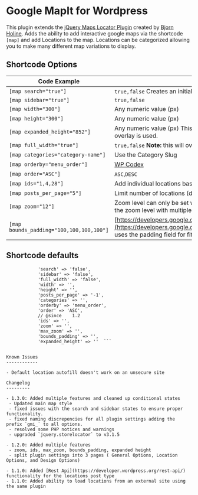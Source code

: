 Google MapIt for Wordpress
=================================

This plugin extends the [jQuery Maps Locator Plugin](https://github.com/bjorn2404/jQuery-Store-Locator-Plugin) created by [Bjorn Holine](http://www.bjornblog.com/).  Adds the ability to add interactive google maps via the shortcode `[map]` and add Locations to the map.  Locations can be categorized allowing you to make many different map variations to display.

Shortcode Options
-----------------
Code Example  | Options
------------- | -------------
`[map search="true"]`  | `true,false` Creates an initial overlay with a search input. This will enable the sidebar by default.
`[map sidebar="true"]`  | `true,false`
`[map width="300"]`  | Any numeric value (px)
`[map height="300"]`  | Any numeric value (px)
`[map expanded_height="852"]`  | Any numeric value (px) This adds an expanded map height that is triggered when the search overlay is used.
`[map full_width="true"]`  | `true,false` **Note:** this will override the map `width`
`[map categories="category-name"]`  | Use the Category Slug
`[map orderby="menu_order"]`  | [WP Codex](https://codex.wordpress.org/Class_Reference/WP_Query#Order_.26_Orderby_Parameters)
`[map order="ASC"]`  | `ASC`,`DESC`
`[map ids="1,4,28"]`  | Add individual locations based in `ID`
`[map posts_per_page="5"]`  | Limit number of locations (default: `-1` <-no limit)
`[map zoom="12"]`  | Zoom level can only be set when a single location is displayed by the `ids` option.  To manipulate the zoom level with multiple locations, you will need to use `bounds_padding`
`[map bounds_padding="100,100,100,100"]` | [https://developers.google.com/maps/documentation/javascript/reference/map#Map.fitBounds](https://developers.google.com/maps/documentation/javascript/reference/map#Map.fitBounds) uses the padding field for fitBounds

Shortcode defaults
------------------
```		'title' => '',
			'search' => 'false',
			'sidebar' => 'false',
			'full_width' => 'false',
			'width' => '',
			'height' => '',
			'posts_per_page' => '-1',
			'categories' => '',
			'orderby' => 'menu_order',
			'order' => 'ASC',
			// @since    1.2
			'ids' => '',
			'zoom' => '',
			'max_zoom' => '',
			'bounds_padding' => '',
			'expanded_height' => ''  ```


Known Issues
------------

- Default location autofill doesn't work on an unsecure site

Changelog
---------

- 1.3.0: Added multiple features and cleaned up conditional states
 - Updated main map style
 - fixed issues with the search and sidebar states to ensure proper functionality.
 - fixed naming discrepencies for all plugin settings adding the prefix `gmi_` to all options.
 - resolved some PHP notices and warnings
 - upgraded `jquery.storelocator` to v3.1.5

- 1.2.0: Added multiple features
 - zoom, ids, max_zoom, bounds_padding, expanded height
 - split plugin settings into 3 pages ( General Options, Location Options, and Design Options)

- 1.1.0: Added [Rest Api](https://developer.wordpress.org/rest-api/) functionality for the locations post type
- 1.1.0: Added ability to load locations from an external site using the same plugin